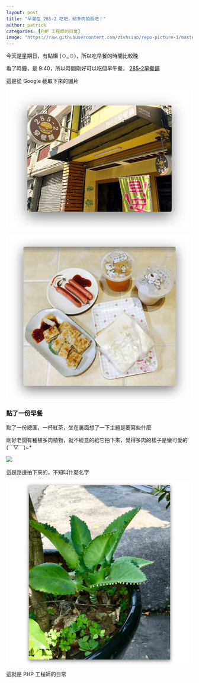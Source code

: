 ```yaml
---
layout: post
title: "早餐在 285-2 吃吧，給多肉拍照吧！"
author: patrick
categories: [PHP 工程師的日常]
image: "https://raw.githubusercontent.com/zivhsiao/repo-picture-1/master/images/daily/285-2.png"  
---
```


今天是星期日，有點懶 (☉_☉)，所以吃早餐的時間比較晚

看了時鐘，是 9:40，所以時間剛好可以吃個早午餐， [285-2早餐鋪](https://www.google.com.tw/maps/place/285-2%E6%97%A9%E9%A4%90%E8%88%96/@24.8348043,120.9457378,17z/data=!4m12!1m6!3m5!1s0x346834569dfc49db:0x87bcfdd1f8df1b3b!2zMjg1LTLml6nppJDoiJY!8m2!3d24.8348043!4d120.9457378!3m4!1s0x346834569dfc49db:0x87bcfdd1f8df1b3b!8m2!3d24.8348043!4d120.9457378?hl=zh-TW)

這是從 Google 截取下來的圖片

![285-2 早餐鋪](https://raw.githubusercontent.com/zivhsiao/repo-picture-1/master/images/daily/285-2-1.png)

![](https://raw.githubusercontent.com/zivhsiao/repo-picture-1/master/images/daily/breakfast.png)

### 點了一份早餐

點了一份總匯，一杯紅茶，坐在裏面想了一下主題是要寫些什麼

剛好老闆有種植多肉植物，就不經意的給它拍下來，覺得多肉的樣子是蠻可愛的 (￣▽￣)~*

![](https://raw.githubusercontent.com/zivhsiao/repo-picture-1/master/images/daily/planet-01.png)

這是路邊拍下來的，不知叫什麼名字

![](https://raw.githubusercontent.com/zivhsiao/repo-picture-1/master/images/daily/planet-02.png)

這就是 PHP 工程師的日常
